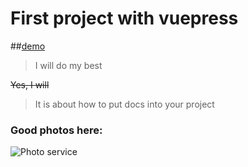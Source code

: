 # First project with vuepress 

##[demo](http://a2kat.crabdance.com:8082)

>I will do my best

~~Yes, I will~~

>It is about how to put docs into your project

### Good photos here:
![Photo service](https://source.unsplash.com/random/1920x1080)

